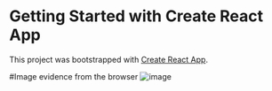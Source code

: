 # Getting Started with Create React App

This project was bootstrapped with [Create React App](https://github.com/facebook/create-react-app).

#Image evidence from the browser
![image](https://github.com/isacsebastiann/flag-ecua/assets/116098944/39402c5a-639f-427a-9ff1-68cd8e829a65)
